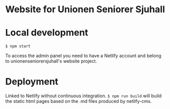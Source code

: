# Website for Unionen Seniorer Sjuhall

# Local development
`$ npm start`

To access the admin panel you need to have a Netlify account and belong to unionenseniorersjuhall's website project.

# Deployment
Linked to Netlify without continuous integration. `$ npm run build` will build the static html pages based on the .md files produced by netlify-cms.
